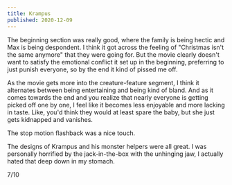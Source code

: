 ```yaml
---
title: Krampus
published: 2020-12-09
---
```


The beginning section was really good, where the family is being hectic and Max is being despondent. I think it got across the feeling of "Christmas isn't the same anymore" that they were going for. But the movie clearly doesn't want to satisfy the emotional conflict it set up in the beginning, preferring to just punish everyone, so by the end it kind of pissed me off.

As the movie gets more into the creature-feature segment, I think it alternates between being entertaining and being kind of bland. And as it comes towards the end and you realize that nearly everyone is getting picked off one by one, I feel like it becomes less enjoyable and more lacking in taste. Like, you'd think they would at least spare the baby, but she just gets kidnapped and vanishes.

The stop motion flashback was a nice touch.

The designs of Krampus and his monster helpers were all great. I was personally horrified by the jack-in-the-box with the unhinging jaw, I actually hated that deep down in my stomach.

7/10
